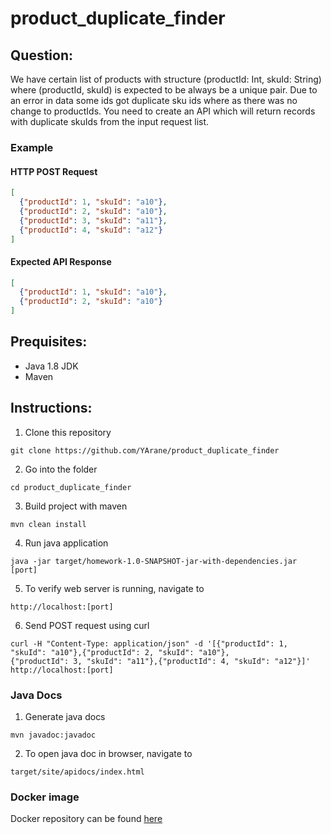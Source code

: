 # product_duplicate_finder

## Question:

We have certain list of products with structure (productId: Int, skuId: String) where (productId, skuId) is expected to be always be a unique pair. Due to an error in data some ids got duplicate sku ids where as there was no change to productIds. You need to create an API which will return records with duplicate skuIds from the input request list.

### Example

#### HTTP POST Request
```json
[
  {"productId": 1, "skuId": "a10"},
  {"productId": 2, "skuId": "a10"},
  {"productId": 3, "skuId": "a11"},
  {"productId": 4, "skuId": "a12"}
]
```
#### Expected API Response
```json
[
  {"productId": 1, "skuId": "a10"},
  {"productId": 2, "skuId": "a10"}
]
```

## Prequisites:
* Java 1.8 JDK
* Maven

## Instructions:
1. Clone this repository

  `git clone https://github.com/YArane/product_duplicate_finder`
  
2. Go into the folder

  `cd product_duplicate_finder`
  
3. Build project with maven

  `mvn clean install`
  
4. Run java application

  `java -jar target/homework-1.0-SNAPSHOT-jar-with-dependencies.jar [port]`
  
5. To verify web server is running, navigate to

  `http://localhost:[port]`
  
6. Send POST request using curl

  `curl -H "Content-Type: application/json" -d '[{"productId": 1, "skuId": "a10"},{"productId": 2, "skuId": "a10"},                      {"productId": 3, "skuId": "a11"},{"productId": 4, "skuId": "a12"}]' http://localhost:[port]`
  
### Java Docs
1. Generate java docs 

`mvn javadoc:javadoc`

2. To open java doc in browser, navigate to

`target/site/apidocs/index.html`

    
  ### Docker image
Docker repository can be found [here](https://hub.docker.com/r/yarane/product_duplicate_finder/tags)
  
